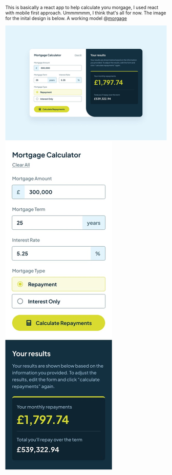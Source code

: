 This is basically a react app to help calculate yoru morgage, I used react with mobile first approach.
Ummmmmm, I think that's all for now.
The image for the inital design is below.
A working model @[morgage](https://morgage.hostless.app/)

![desktop_design](desktop-design-completed.jpg)
![mobile_design](mobile-design-completed.jpg)